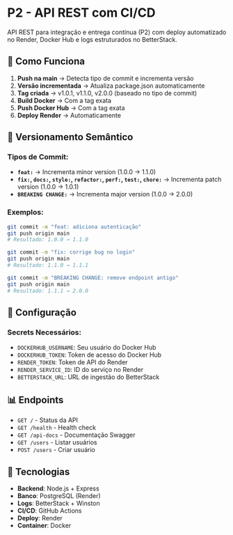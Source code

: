 # P2 - API REST com CI/CD

API REST para integração e entrega contínua (P2) com deploy automatizado no Render, Docker Hub e logs estruturados no BetterStack.

## 🚀 Como Funciona

1. **Push na main** → Detecta tipo de commit e incrementa versão
2. **Versão incrementada** → Atualiza package.json automaticamente
3. **Tag criada** → v1.0.1, v1.1.0, v2.0.0 (baseado no tipo de commit)
4. **Build Docker** → Com a tag exata
5. **Push Docker Hub** → Com a tag exata
6. **Deploy Render** → Automaticamente

## 📝 Versionamento Semântico

### Tipos de Commit:
- **`feat:`** → Incrementa minor version (1.0.0 → 1.1.0)
- **`fix:`, `docs:`, `style:`, `refactor:`, `perf:`, `test:`, `chore:`** → Incrementa patch version (1.0.0 → 1.0.1)
- **`BREAKING CHANGE:`** → Incrementa major version (1.0.0 → 2.0.0)

### Exemplos:
```bash
git commit -m "feat: adiciona autenticação"
git push origin main
# Resultado: 1.0.0 → 1.1.0

git commit -m "fix: corrige bug no login"
git push origin main
# Resultado: 1.1.0 → 1.1.1

git commit -m "BREAKING CHANGE: remove endpoint antigo"
git push origin main
# Resultado: 1.1.1 → 2.0.0
```

## 🔧 Configuração

### Secrets Necessários:
- `DOCKERHUB_USERNAME`: Seu usuário do Docker Hub
- `DOCKERHUB_TOKEN`: Token de acesso do Docker Hub
- `RENDER_TOKEN`: Token de API do Render
- `RENDER_SERVICE_ID`: ID do serviço no Render
- `BETTERSTACK_URL`: URL de ingestão do BetterStack

## 📊 Endpoints

- `GET /` - Status da API
- `GET /health` - Health check
- `GET /api-docs` - Documentação Swagger
- `GET /users` - Listar usuários
- `POST /users` - Criar usuário

## 🎯 Tecnologias

- **Backend**: Node.js + Express
- **Banco**: PostgreSQL (Render)
- **Logs**: BetterStack + Winston
- **CI/CD**: GitHub Actions
- **Deploy**: Render
- **Container**: Docker 
